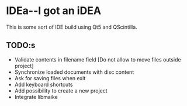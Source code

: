 IDEa--I got an iDEA
===================

This is some sort of IDE build using Qt5 and QScintilla.

TODO:s
------
* Validate contents in filename field [Do not allow to move files outside project]
* Synchronize loaded documents with disc content
* Ask for saving files when exit
* Add keyboard shortcuts
* Add possibility to create a new project
* Integrate libmaike

